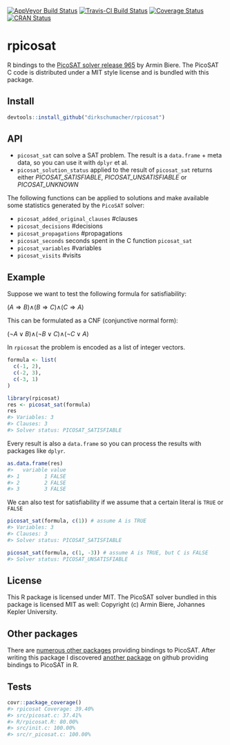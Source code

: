 [![AppVeyor Build Status](https://ci.appveyor.com/api/projects/status/github/dirkschumacher/rpicosat?branch=master&svg=true)](https://ci.appveyor.com/project/dirkschumacher/rpicosat) [![Travis-CI Build Status](https://travis-ci.org/dirkschumacher/rpicosat.svg?branch=master)](https://travis-ci.org/dirkschumacher/rpicosat) [![Coverage Status](https://img.shields.io/codecov/c/github/dirkschumacher/rpicosat/master.svg)](https://codecov.io/github/dirkschumacher/rpicosat?branch=master) [![CRAN Status](http://www.r-pkg.org/badges/version/rpicosat)](http://www.r-pkg.org/badges/version/rpicosat)

rpicosat
========

R bindings to the [PicoSAT solver release 965](http://fmv.jku.at/picosat/) by Armin Biere. The PicoSAT C code is distributed under a MIT style license and is bundled with this package.

Install
-------

``` r
devtools::install_github("dirkschumacher/rpicosat")
```

API
---

-   `picosat_sat` can solve a SAT problem. The result is a `data.frame` + meta data, so you can use it with `dplyr` et al.
-   `picosat_solution_status` applied to the result of `picosat_sat` returns either *PICOSAT\_SATISFIABLE*, *PICOSAT\_UNSATISFIABLE* or *PICOSAT\_UNKNOWN*

The following functions can be applied to solutions and make available some statistics generated by the `PicoSAT` solver:

-   `picosat_added_original_clauses` \#clauses
-   `picosat_decisions` \#decisions
-   `picosat_propagations` \#propagations
-   `picosat_seconds` seconds spent in the C function `picosat_sat`
-   `picosat_variables` \#variables
-   `picosat_visits` \#visits

Example
-------

Suppose we want to test the following formula for satisfiability:

(*A* ⇒ *B*)∧(*B* ⇒ *C*)∧(*C* ⇒ *A*)

This can be formulated as a CNF (conjunctive normal form):

(¬*A* ∨ *B*)∧(¬*B* ∨ *C*)∧(¬*C* ∨ *A*)

In `rpicosat` the problem is encoded as a list of integer vectors.

``` r
formula <- list(
  c(-1, 2),
  c(-2, 3),
  c(-3, 1)
)
```

``` r
library(rpicosat)
res <- picosat_sat(formula)
res
#> Variables: 3
#> Clauses: 3
#> Solver status: PICOSAT_SATISFIABLE
```

Every result is also a `data.frame` so you can process the results with packages like `dplyr`.

``` r
as.data.frame(res)
#>   variable value
#> 1        1 FALSE
#> 2        2 FALSE
#> 3        3 FALSE
```

We can also test for satisfiability if we assume that a certain literal is `TRUE` or `FALSE`

``` r
picosat_sat(formula, c(1)) # assume A is TRUE
#> Variables: 3
#> Clauses: 3
#> Solver status: PICOSAT_SATISFIABLE
```

``` r
picosat_sat(formula, c(1, -3)) # assume A is TRUE, but C is FALSE
#> Solver status: PICOSAT_UNSATISFIABLE
```

License
-------

This R package is licensed under MIT. The PicoSAT solver bundled in this package is licensed MIT as well: Copyright (c) Armin Biere, Johannes Kepler University.

Other packages
--------------

There are [numerous other packages](https://github.com/search?utf8=✓&q=picosat) providing bindings to PicoSAT. After writing this package I discovered [another package](https://github.com/dtimes6/Rpicosat) on github providing bindings to PicoSAT in R.

Tests
-----

``` r
covr::package_coverage()
#> rpicosat Coverage: 39.40%
#> src/picosat.c: 37.41%
#> R/rpicosat.R: 80.00%
#> src/init.c: 100.00%
#> src/r_picosat.c: 100.00%
```
